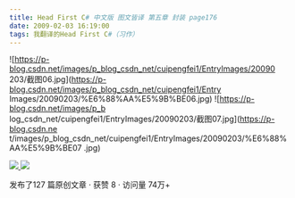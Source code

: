 ```yaml
---
title: Head First C# 中文版 图文皆译 第五章 封装 page176
date: 2009-02-03 16:19:00
tags: 我翻译的Head First C#（习作）
---
```

![https://p-blog.csdn.net/images/p_blog_csdn_net/cuipengfei1/EntryImages/20090
203/截图06.jpg](https://p-blog.csdn.net/images/p_blog_csdn_net/cuipengfei1/Entry
Images/20090203/%E6%88%AA%E5%9B%BE06.jpg) ![https://p-blog.csdn.net/images/p_b
log_csdn_net/cuipengfei1/EntryImages/20090203/截图07.jpg](https://p-blog.csdn.ne
t/images/p_blog_csdn_net/cuipengfei1/EntryImages/20090203/%E6%88%AA%E5%9B%BE07
.jpg)



[ ![](https://profile.csdnimg.cn/5/2/5/3_cuipengfei1)
![](https://g.csdnimg.cn/static/user-reg-year/1x/11.png)
](https://blog.csdn.net/cuipengfei1)



发布了127 篇原创文章  ·  获赞 8  ·  访问量 74万+

